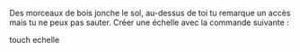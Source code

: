 Des morceaux de bois jonche le sol, au-dessus de toi tu remarque un accès mais tu ne peux pas sauter.
Créer une échelle avec la commande suivante :

touch echelle